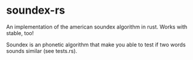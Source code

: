 # soundex-rs
An implementation of the american soundex algorithm in rust. Works with stable, too!

Soundex is an phonetic algorithm that make you able to test if two words sounds similar (see tests.rs).
